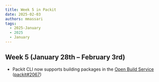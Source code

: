 ```yaml
---
title: Week 5 in Packit
date: 2025-02-03
authors: mmassari
tags:
  - 2025-January
  - 2025
  - January
---
```


## Week 5 (January 28th – February 3rd)

- Packit CLI now supports building packages in the [Open Build Service](https://openbuildservice.org) ([packit#2067](https://github.com/packit/packit/pull/2067))
